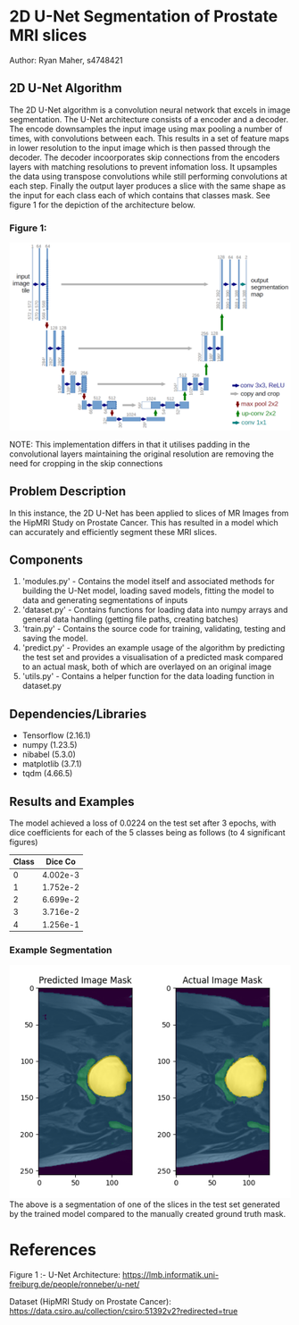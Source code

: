 # 2D U-Net Segmentation of Prostate MRI slices
Author: Ryan Maher, s4748421

## 2D U-Net Algorithm
The 2D U-Net algorithm is a convolution neural network that excels in image segmentation. The U-Net architecture consists of a encoder and a decoder. The encode downsamples the input image using max pooling a number of times, with convolutions between each. This results in a set of feature maps in lower resolution to the input image which is then passed through the decoder. The decoder incoorporates skip connections from the encoders layers with matching resolutions to prevent infomation loss. It upsamples the data using transpose convolutions while still performing convolutions at each step. Finally the output layer produces a slice with the same shape as the input for each class each of which contains that classes mask. See figure 1 for the depiction of the architecture below.

### Figure 1:
![alt text](imgs/u-net-architecture.png)

NOTE: This implementation differs in that it utilises padding in the convolutional layers maintaining the original resolution are removing the need for cropping in the skip connections

## Problem Description
In this instance, the 2D U-Net has been applied to slices of MR Images from the HipMRI Study on Prostate Cancer. This has resulted in a model which can accurately and efficiently segment these MRI slices.

## Components
1. 'modules.py' - Contains the model itself and associated methods for building the U-Net model, loading saved models, fitting the model to data and generating segmentations of inputs
2. 'dataset.py' - Contains functions for loading data into numpy arrays and general data handling (getting file paths, creating batches)
3. 'train.py' - Contains the source code for training, validating, testing and saving the model.
4. 'predict.py' - Provides an example usage of the algorithm by predicting the test set and provides a visualisation of a predicted mask compared to an actual mask, both of which are overlayed on an original image
5. 'utils.py' - Contains a helper function for the data loading function in dataset.py

## Dependencies/Libraries
- Tensorflow (2.16.1)
- numpy (1.23.5)
- nibabel (5.3.0)
- matplotlib (3.7.1)
- tqdm (4.66.5)

## Results and Examples
The model achieved a loss of 0.0224 on the test set after 3 epochs, with dice coefficients for each of the 5 classes being as follows (to 4 significant figures)

|Class | Dice Co |
|------|---------|
| 0    | 4.002e-3|
| 1    | 1.752e-2|
| 2    | 6.699e-2|
| 3    | 3.716e-2|
| 4    | 1.256e-1|

### Example Segmentation
![alt text](imgs/ExampleMask.png)
The above is a segmentation of one of the slices in the test set generated by the trained model compared to the manually created ground truth mask. 

# References
Figure 1 :- U-Net Architecture: https://lmb.informatik.uni-freiburg.de/people/ronneber/u-net/ 

Dataset (HipMRI Study on Prostate Cancer): https://data.csiro.au/collection/csiro:51392v2?redirected=true  